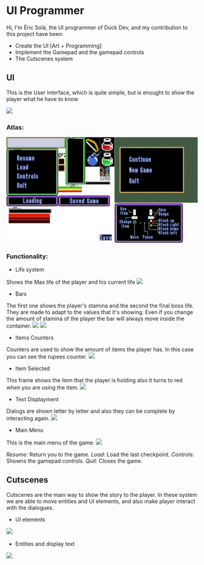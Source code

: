 # UI Programmer

Hi, I'm Èric Solà, the UI programmer of Duck Dev, and my contribution to this project have been:

* Create the UI [Art + Programming]
* Implement the Gamepad and the gamepad controls
* The Cutscenes system


## UI
This is the User interface, which is quite simple, but is enought to show the player what he have to know

![](https://i.gyazo.com/01839003c89dd64d7b2336221519ccf1.png)

### Atlas:
![](https://github.com/HeladodePistacho/Prueba1/blob/master/jajasalu2.png?raw=true)

### Functionality:
* Life system

Shows the Max life of the player and his current life
![](https://i.gyazo.com/88670261c804ad16376d73f495318a1e.gif)

* Bars

The first one shows the player's stamina and the second the final boss life. They are made to adapt to the values that it's showing. Even if you change the amount of stamina of the player the bar will always move inside the container. 
![](https://i.gyazo.com/b98783dd21f38b0d45a2eb391f851c08.gif) 
![](https://i.gyazo.com/dca794d84a79fa87d2c37c68038a9cf1.gif)

* Items Counters

Counters are used to show the amount of items the player has. In this case you can see the rupees counter.
![](https://i.gyazo.com/c95e0e47ba26a7406ca8af10074329da.gif)

* Item Selected

This frame shows the item that the player is holding also it turns to red when you are using the item.
![](https://i.gyazo.com/0c5433df97115aee2ce07d13dc71eb18.gif)

* Text Displayment

Dialogs are shown letter by letter and also they can be complete by interacting again.
![](https://i.gyazo.com/2d4cc733c1a181f838596d4adaf32ed1.gif)

* Main Menu

This is the main menu of the game:
![](https://i.gyazo.com/9a2b73f747902a35ae8c16ec885f4282.gif)

*Resume:* Return you to the game.
*Load:* Load the last checkpoint.
*Controls:* Showns the gamepad controls.
*Quit:* Closes the game.



## Cutscenes

Cutscenes are the main way to show the story to the player. In these system we are able to move entities and UI elements, and also make player interact with the dialogues.

* UI elements

![](https://i.gyazo.com/d2bd5d7eb480fae02b5529a259823c75.gif)

* Entities and display text

![](https://i.gyazo.com/65e3f9346d3e1969ecd8606d926a1a3e.gif)
